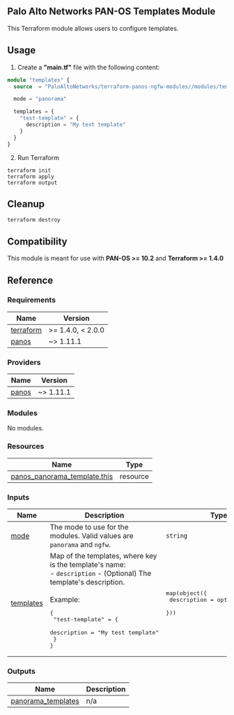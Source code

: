 Palo Alto Networks PAN-OS Templates Module
---
This Terraform module allows users to configure templates.

Usage
---

1. Create a **"main.tf"** file with the following content:

```terraform
module "templates" {
  source  = "PaloAltoNetworks/terraform-panos-ngfw-modules//modules/templates"

  mode = "panorama"

  templates = {
    "test-template" = {
      description = "My test template"
    }
  }
}
```

2. Run Terraform

```
terraform init
terraform apply
terraform output
```

Cleanup
---

```
terraform destroy
```

Compatibility
---
This module is meant for use with **PAN-OS >= 10.2** and **Terraform >= 1.4.0**


Reference
---
<!-- BEGINNING OF PRE-COMMIT-TERRAFORM DOCS HOOK -->
### Requirements

| Name | Version |
|------|---------|
| <a name="requirement_terraform"></a> [terraform](#requirement\_terraform) | >= 1.4.0, < 2.0.0 |
| <a name="requirement_panos"></a> [panos](#requirement\_panos) | ~> 1.11.1 |

### Providers

| Name | Version |
|------|---------|
| <a name="provider_panos"></a> [panos](#provider\_panos) | ~> 1.11.1 |

### Modules

No modules.

### Resources

| Name | Type |
|------|------|
| [panos_panorama_template.this](https://registry.terraform.io/providers/PaloAltoNetworks/panos/latest/docs/resources/panorama_template) | resource |

### Inputs

| Name | Description | Type | Default | Required |
|------|-------------|------|---------|:--------:|
| <a name="input_mode"></a> [mode](#input\_mode) | The mode to use for the modules. Valid values are `panorama` and `ngfw`. | `string` | n/a | yes |
| <a name="input_templates"></a> [templates](#input\_templates) | Map of the templates, where key is the template's name:<br>- `description` - (Optional) The template's description.<br><br>Example:<pre>{<br>  "test-template" = {<br>    description = "My test template"<br>  }<br>}</pre> | <pre>map(object({<br>    description = optional(string)<br>  }))</pre> | `{}` | no |

### Outputs

| Name | Description |
|------|-------------|
| <a name="output_panorama_templates"></a> [panorama\_templates](#output\_panorama\_templates) | n/a |
<!-- END OF PRE-COMMIT-TERRAFORM DOCS HOOK -->
